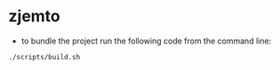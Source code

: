 # zjemto

* to bundle the project run the following code from the command line:

```
./scripts/build.sh
```